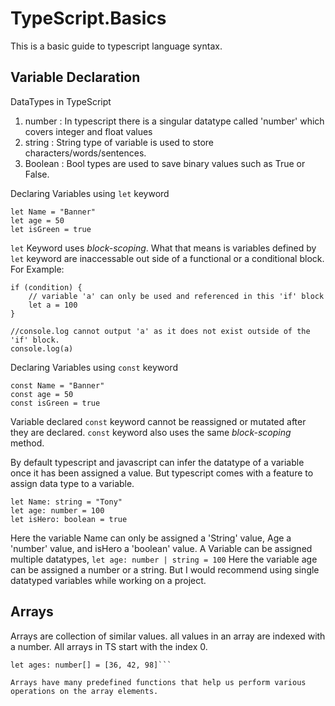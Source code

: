 # TypeScript.Basics
This is a basic guide to typescript language syntax.

## **Variable Declaration**

DataTypes in TypeScript
1. number : In typescript there is a singular datatype called 'number' which covers integer and float values
2. string : String type of variable is used to store characters/words/sentences.
3. Boolean : Bool types are used to save binary values such as True or False.

Declaring Variables using ```let``` keyword
```
let Name = "Banner"
let age = 50
let isGreen = true
```
```let``` Keyword uses *block-scoping*. What that means is variables defined by ```let``` keyword are inaccessable out side of a functional or a conditional block.
For Example:
```
if (condition) {
    // variable 'a' can only be used and referenced in this 'if' block
    let a = 100
}

//console.log cannot output 'a' as it does not exist outside of the 'if' block.
console.log(a)
```

Declaring Variables using ```const``` keyword
```
const Name = "Banner"
const age = 50
const isGreen = true
```
Variable declared ```const``` keyword cannot be reassigned or mutated after they are declared. ```const``` keyword also uses the same *block-scoping* method.

By default typescript and javascript can infer the datatype of a variable once it has been assigned a value. But typescript comes with a feature to assign data type to a variable.
```
let Name: string = "Tony"
let age: number = 100
let isHero: boolean = true
```
Here the variable Name can only be assigned a 'String' value, Age a 'number' value, and isHero a 'boolean' value.
A Variable can be assigned multiple datatypes,
```let age: number | string = 100```
Here the variable age can be assigned a number or a string. But I would recommend using single datatyped variables while working on a project. 

## **Arrays**

Arrays are collection of similar values. all values in an array are indexed with a number. All arrays in TS start with the index 0.
```let names: string[] = ["Banner", "Tony", "Steve"]
let ages: number[] = [36, 42, 98]```

Arrays have many predefined functions that help us perform various operations on the array elements.


